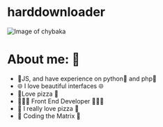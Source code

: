 # harddownloader
![Image of chybaka](https://i.pinimg.com/originals/cc/33/cd/cc33cdb7eff28957027a2eb858dbcf94.gif)

# About me: :thinking:
* :rhinoceros:JS, and have experience on python:snake: and php:elephant:
* :globe_with_meridians: I love beautiful interfaces :globe_with_meridians:
* :pizza:Love pizza :pizza:
* 👨🏻‍💻 Front End Developer 👨🏻‍💻 
* :pizza: I really love pizza :pizza:
* :pill: Coding the Matrix :pill:

